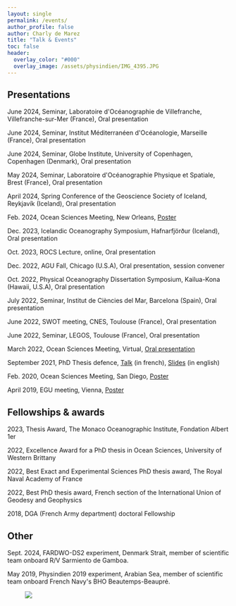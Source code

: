 ```yaml
---
layout: single 
permalink: /events/
author_profile: false
author: Charly de Marez
title: "Talk & Events"
toc: false
header:
  overlay_color: "#000"
  overlay_image: /assets/physindien/IMG_4395.JPG
---
```

## Presentations 

<p> June 2024, Seminar, Laboratoire d'Océanographie de Villefranche, Villefranche-sur-Mer (France), Oral presentation</p>

<p> June 2024, Seminar, Institut Méditerranéen d'Océanologie, Marseille (France), Oral presentation</p>

<p> June 2024, Seminar, Globe Institute, University of Copenhagen, Copenhagen (Denmark), Oral presentation</p>

<p> May 2024, Seminar, Laboratoire d'Océanographie Physique et Spatiale, Brest (France), Oral presentation</p>

<p> April 2024, Spring Conference of the Geoscience Society of Iceland, Reykjavík (Iceland), Oral presentation</p>

<p> Feb. 2024, Ocean Sciences Meeting, New Orleans, <a href="/assets/OS2024_acc_1584223.pdf">Poster</a></p>

<p> Dec. 2023, Icelandic Oceanography Symposium, Hafnarfjörður (Iceland), Oral presentation </p> 

<p> Oct. 2023, ROCS Lecture, online, Oral presentation </p> 

<p> Dec. 2022, AGU Fall, Chicago (U.S.A), Oral presentation, session convener </p> 
  
<p> Oct. 2022, Physical Oceanography Dissertation Symposium, Kailua-Kona (Hawaii, U.S.A), Oral presentation </p> 

<p> July 2022, Seminar, Institut de Ciències del Mar, Barcelona (Spain), Oral presentation</p>

<p> June 2022, SWOT meeting, CNES, Toulouse (France), Oral presentation</p>

<p> June 2022, Seminar, LEGOS, Toulouse (France), Oral presentation</p>

<p> March 2022, Ocean Sciences Meeting, Virtual, <a href="https://youtu.be/DLXDXgitxIs">Oral presentation</a></p>

<p>  September 2021, PhD Thesis defence, <a href="https://youtu.be/po4KssS-vCA.">Talk</a> (in french), <a href="/assets/SOUTENANCE_V2_compressed_no_anim.pdf">Slides</a> (in english)</p> 

<p> Feb. 2020, Ocean Sciences Meeting, San Diego, <a href="/assets/OS2020.pdf">Poster</a></p>

<p> April 2019, EGU meeting, Vienna, <a href="/assets/EGU2019.pdf">Poster</a></p>

## Fellowships & awards 

<p> 2023, Thesis Award, The Monaco Oceanographic Institute, Fondation Albert 1er </p> 

<p> 2022, Excellence Award for a PhD thesis in Ocean Sciences, University of Western Brittany</p> 
  
<p>2022, Best Exact and Experimental Sciences PhD thesis award, The Royal Naval Academy of France</p> 
  
<p>2022, Best PhD thesis award, French section of the International Union of Geodesy and Geophysics</p> 
  
<p>2018, DGA (French Army department) doctoral Fellowship</p> 


## Other 

<p> Sept. 2024, FARDWO-DS2 experiment, Denmark Strait, member of scientific team onboard R/V Sarmiento de Gamboa.

<p> May 2019, Physindien 2019 experiment, Arabian Sea, member of scientific team onboard French Navy's BHO Beautemps-Beaupré.

<figure> <img src="/assets/physindien/P1100111.JPG">
<figcaption> </figcaption> </figure>

